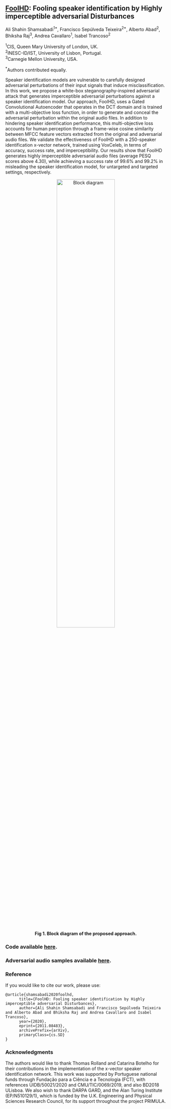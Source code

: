 ## [FoolHD](https://fsepteixeira.github.io/FoolHD/): Fooling speaker identification by Highly imperceptible adversarial Disturbances
<emph>Ali Shahin Shamsabadi<sup>1*</sup>, Francisco Sepúlveda Teixeira<sup>2*</sup>, Alberto Abad<sup>2</sup>, Bhiksha Raj<sup>3</sup>, Andrea Cavallaro<sup>1</sup>, Isabel Trancoso<sup>2</sup></emph>

<sup>1</sup>CIS, Queen Mary University of London, UK.  
<sup>2</sup>INESC-ID/IST, University of Lisbon, Portugal.  
<sup>3</sup>Carnegie Mellon University, USA.

<sup>\*</sup>Authors contributed equally.  

Speaker identification models are vulnerable to carefully designed adversarial perturbations of their input signals that induce misclassification. 
In this work, we propose a white-box steganography-inspired adversarial attack that generates imperceptible adversarial  perturbations against a speaker identification model.
Our approach, FoolHD, uses a Gated Convolutional Autoencoder that operates in the DCT domain and is trained with a multi-objective loss function, in order to generate and conceal the adversarial perturbation within the original audio files. In addition to hindering speaker identification performance, this multi-objective loss accounts for human perception through a frame-wise cosine similarity between MFCC feature vectors extracted from the original and adversarial audio files. We validate the effectiveness of FoolHD with a 250-speaker identification x-vector network, trained using VoxCeleb, in terms of accuracy, success rate, and imperceptibility.
Our results show that FoolHD generates highly imperceptible adversarial audio files (average PESQ scores above 4.30), while achieving a success rate of 99.6% and 99.2% in misleading the speaker identification model, for untargeted and targeted settings, respectively.

<p align="center"><img src="figs/BlockDiagram.png" alt="Block diagram" title="Block diagram of the proposed approach." width="60%" heigh="60%"/></p>
<p align="center"><b>Fig 1. Block diagram of the proposed approach.</b></p>

### Code available [here](https://github.com/fsepteixeira/FoolHD/tree/main/code).

### Adversarial audio samples available [here](http://fsepteixeira.github.io/FoolHD/samples).


### Reference
If you would like to cite our work, please use:
```
@article{shamsabadi2020foolhd,
      title={FoolHD: Fooling speaker identification by Highly imperceptible adversarial Disturbances}, 
      author={Ali Shahin Shamsabadi and Francisco Sepúlveda Teixeira and Alberto Abad and Bhiksha Raj and Andrea Cavallaro and Isabel Trancoso},
      year={2020},
      eprint={2011.08483},
      archivePrefix={arXiv},
      primaryClass={cs.SD}
}
```
### Acknowledgments
The authors would like to thank Thomas Rolland and Catarina Botelho for their contributions in the implementation of the x-vector speaker identification network. 
This work was supported by Portuguese national funds through Fundação para a Ciência e a Tecnologia (FCT), with references UIDB/50021/2020 and CMU/TIC/0069/2019, and also BD2018 ULisboa. We also wish to thank DARPA GARD, and the Alan Turing Institute (EP/N510129/1), which is funded by the U.K. Engineering and Physical Sciences Research Council, for its support throughout the project PRIMULA.
